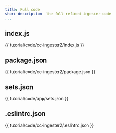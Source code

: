 ```yaml
---
title: Full code
short-description: The full refined ingester code
...
```

## index.js ##
{{ tutorial/code/cc-ingester2/index.js }}

## package.json ##
{{ tutorial/code/cc-ingester2/package.json }}

## sets.json ##
{{ tutorial/code/app/sets.json }}

## .eslintrc.json ##
{{ tutorial/code/cc-ingester2/.eslintrc.json }}
